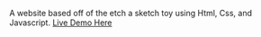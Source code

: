 A website based off of the etch a sketch toy using Html, Css, and Javascript.
[Live Demo Here](https://keniii.github.io/Etch-a-Sketch/)

